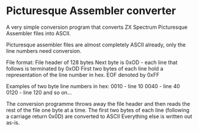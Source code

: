# Picturesque Assembler converter

A very simple conversion program that converts ZX Spectrum Picturesque Assembler files into ASCII. 

Picturesque assembler files are almost completely ASCII already, only the line numbers need conversion.

File format:
File header of 128 bytes
Next byte is 0xOD - each line that follows is terminated by 0xOD
First two bytes of each line hold a representation of the line number in hex.
EOF denoted by 0xFF

Examples of two byte line numbers in hex:
0010 - line 10
0040 - line 40
0120 - line 120
and so on...

The conversion programme throws away the file header and then reads the rest of the file one byte at a time.
The first two bytes of each line (following a carriage return 0x0D) are converted to ASCII
Everything else is written out as-is.

